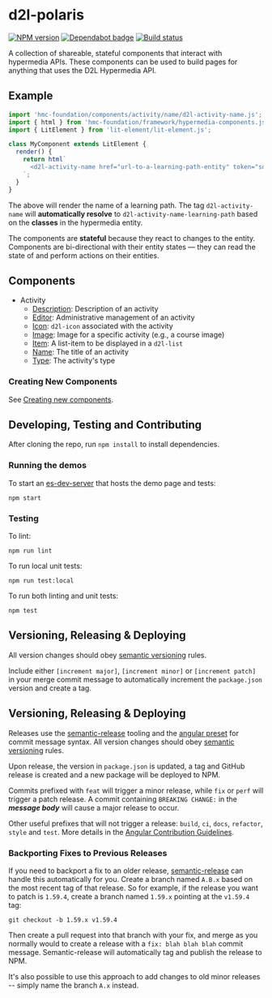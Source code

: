 # d2l-polaris

[![NPM version](https://img.shields.io/npm/v/@brightspace-ui/polaris.svg)](https://www.npmjs.org/package/@brightspace-ui/polaris)
[![Dependabot badge](https://flat.badgen.net/dependabot/BrightspaceUI/polaris?icon=dependabot)](https://app.dependabot.com/)
[![Build status](https://travis-ci.com/@brightspace-ui/polaris.svg?branch=master)](https://travis-ci.com/@brightspace-ui/polaris)

A collection of shareable, stateful components that interact with hypermedia APIs. These components can be used to build pages for anything that uses the D2L Hypermedia API.

## Example

```js
import 'hmc-foundation/components/activity/name/d2l-activity-name.js';
import { html } from 'hmc-foundation/framework/hypermedia-components.js';
import { LitElement } from 'lit-element/lit-element.js';

class MyComponent extends LitElement {
  render() {
    return html`
      <d2l-activity-name href="url-to-a-learning-path-entity" token="some-token"></d2l-activity-name>
    `;
  }
}
```

The above will render the name of a learning path. The tag `d2l-activity-name` will **automatically resolve** to `d2l-activity-name-learning-path` based on the **classes** in the hypermedia entity.

The components are **stateful** because they react to changes to the entity. Components are bi-directional with their entity states &mdash; they can read the state of and perform actions on their entities.

## Components

* Activity
  * [Description](components/activity/description): Description of an activity
  * [Editor](components/activity/editor): Administrative management of an activity
  * [Icon](components/activity/icon): `d2l-icon` associated with the activity
  * [Image](components/activity/image): Image for a specific activity (e.g., a course image)
  * [Item](components/activity/item): A list-item to be displayed in a `d2l-list`
  * [Name](components/activity/name): The title of an activity
  * [Type](components/activity/type): The activity's type

### Creating New Components

See [Creating new components](creating-new-components.md).

## Developing, Testing and Contributing

After cloning the repo, run `npm install` to install dependencies.

### Running the demos

To start an [es-dev-server](https://open-wc.org/developing/es-dev-server.html) that hosts the demo page and tests:

```shell
npm start
```

### Testing

To lint:

```shell
npm run lint
```

To run local unit tests:

```shell
npm run test:local
```

To run both linting and unit tests:

```shell
npm test
```

## Versioning, Releasing & Deploying

All version changes should obey [semantic versioning](https://semver.org/) rules.

Include either `[increment major]`, `[increment minor]` or `[increment patch]` in your merge commit message to automatically increment the `package.json` version and create a tag.

## Versioning, Releasing & Deploying

Releases use the [semantic-release](https://semantic-release.gitbook.io/) tooling and the [angular preset](https://github.com/conventional-changelog/conventional-changelog/tree/master/packages/conventional-changelog-angular) for commit message syntax. All version changes should obey [semantic versioning](https://semver.org/) rules.

Upon release, the version in `package.json` is updated, a tag and GitHub release is created and a new package will be deployed to NPM.

Commits prefixed with `feat` will trigger a minor release, while `fix` or `perf` will trigger a patch release. A commit containing `BREAKING CHANGE:` in the _**message body**_ will cause a major release to occur.

Other useful prefixes that will not trigger a release: `build`, `ci`, `docs`, `refactor`, `style` and `test`. More details in the [Angular Contribution Guidelines](https://github.com/angular/angular/blob/master/CONTRIBUTING.md#type).

### Backporting Fixes to Previous Releases

If you need to backport a fix to an older release, [semantic-release](https://semantic-release.gitbook.io/) can handle this automatically for you. Create a branch named `A.B.x` based on the most recent tag of that release. So for example, if the release you want to patch is `1.59.4`, create a branch named `1.59.x` pointing at the `v1.59.4` tag:

```shell
git checkout -b 1.59.x v1.59.4
```

Then create a pull request into that branch with your fix, and merge as you normally would to create a release with a `fix: blah blah blah` commit message. Semantic-release will automatically tag and publish the release to NPM.

It's also possible to use this approach to add changes to old minor releases -- simply name the branch `A.x` instead.
